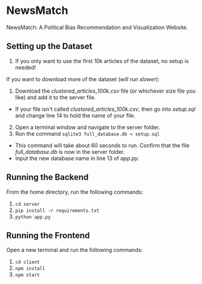 # NewsMatch
NewsMatch: A Political Bias Recommendation and Visualization Website.

## Setting up the Dataset
1. If you only want to use the first 10k articles of the dataset, no setup is needed!

If you want to download more of the dataset (*will run slower*):

1. Download the *clustered_articles_100k.csv* file (or whichever size file you like) and add it to the server file.
* If your file isn't called *clustered_articles_100k.csv*, then go into *setup.sql* and change line 14 to hold the name of your file.
2. Open a terminal window and navigate to the server folder.
3. Run the command `sqlite3 full_database.db < setup.sql`
* This command will take about 60 seconds to run. Confirm that the file *full_database.db* is now in the server folder.
* Input the new database name in line 13 of *app.py*.

## Running the Backend

From the home directory, run the following commands:
1. `cd server`
2. `pip install -r requirements.txt`
3. `python app.py`

## Running the Frontend

Open a new terminal and run the following commands:
1. `cd client`
2. `npm install`
3. `npm start`

